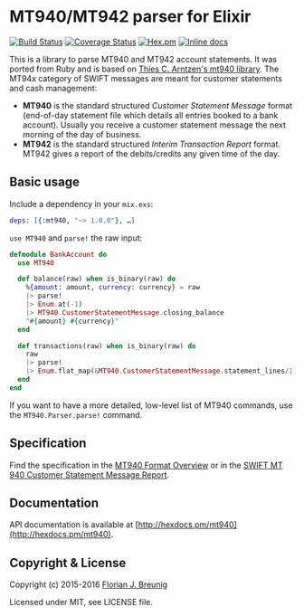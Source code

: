 MT940/MT942 parser for Elixir
=============================

[![Build Status](https://travis-ci.org/my-flow/mt940.svg?branch=master)](https://travis-ci.org/my-flow/mt940)
[![Coverage Status](https://coveralls.io/repos/my-flow/mt940/badge.svg?branch=master)](https://coveralls.io/r/my-flow/mt940?branch=master)
[![Hex.pm](https://img.shields.io/hexpm/v/mt940.svg)](https://hex.pm/packages/mt940)
[![Inline docs](http://inch-ci.org/github/my-flow/mt940.svg)](http://inch-ci.org/github/my-flow/mt940)

This is a library to parse MT940 and MT942 account statements. It was ported from Ruby and is based on
[Thies C. Arntzen's mt940 library](https://github.com/betterplace/mt940_parser).
The MT94x category of SWIFT messages are meant for customer statements and cash management:
- **MT940** is the standard structured _Customer Statement Message_ format (end-of-day statement file which details all entries booked to a bank account). Usually you receive a customer statement message the next morning of the day of business.
- **MT942** is the standard structured _Interim Transaction Report_ format. MT942 gives a report of the debits/credits any given time of the day.

## Basic usage

Include a dependency in your `mix.exs`:

```elixir
deps: [{:mt940, "~> 1.0.0"}, …]
```

`use MT940` and `parse!` the raw input:

```elixir
defmodule BankAccount do
  use MT940

  def balance(raw) when is_binary(raw) do
    %{amount: amount, currency: currency} = raw
    |> parse!
    |> Enum.at(-1)
    |> MT940.CustomerStatementMessage.closing_balance
    "#{amount} #{currency}"
  end

  def transactions(raw) when is_binary(raw) do
    raw
    |> parse!
    |> Enum.flat_map(&MT940.CustomerStatementMessage.statement_lines/1)
  end
end
```

If you want to have a more detailed, low-level list of MT940 commands, use the
`MT940.Parser.parse!` command.


## Specification

Find the specification in the [MT940 Format Overview](http://www.sepaforcorporates.com/swift-for-corporates/account-statement-mt940-file-format-overview/)
or in the [SWIFT MT 940 Customer Statement Message Report](http://martin.hinner.info/bankconvert/swift_mt940_942.pdf).


## Documentation

API documentation is available at [http://hexdocs.pm/mt940](http://hexdocs.pm/mt940).


## Copyright & License

Copyright (c) 2015-2016 [Florian J. Breunig](http://www.my-flow.com)

Licensed under MIT, see LICENSE file.
